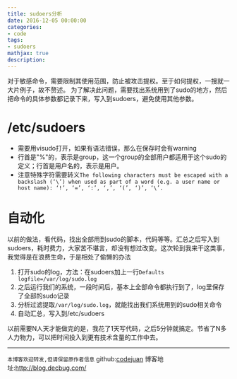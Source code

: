 ```yaml
---
title: sudoers分析
date: 2016-12-05 00:00:00
categories:
- code
tags: 
- sudoers
mathjax: true
description: 
---
```


对于敏感命令，需要限制其使用范围，防止被攻击提权。至于如何提权，一搜就一大片例子，故不赘述。
为了解决此问题，需要找出系统用到了sudo的地方，然后把命令的具体参数都记录下来，写入到sudoers，避免使用其他参数。

<!--more-->

# /etc/sudoers
- 需要用visudo打开，如果有语法错误，那么在保存时会有warning
- 行首是"%"的，表示是group，这一个group的全部用户都适用于这个sudo的定义；行首是用户名的，表示是用户。
- 注意特殊字符需要转义`The following characters must be escaped with a backslash (‘\’) when used as part of a word (e.g. a user name or host name): ‘!’, ‘=’, ‘:’, ‘,’, ‘(’, ‘)’, ‘\’.`

# 自动化
以前的做法，看代码，找出全部用到sudo的脚本，代码等等。汇总之后写入到sudoers，耗时费力，大家苦不堪言，却没有想过改变。这次轮到我来干这类事，我觉得是在浪费生命，于是相处了偷懒的办法
1. 打开sudo的log，方法：在sudoers加上一行`Defaults          logfile=/var/log/sudo.log`
2. 之后运行我们的系统，一段时间后，基本上全部命令都执行到了，log里保存了全部的sudo记录
3. 分析过滤提取`/var/log/sudo.log`，就能找出我们系统用到的sudo相关命令
4. 自动汇总，写入到/etc/sudoers

以前需要N人天才能做完的是，我花了1天写代码，之后5分钟就搞定。节省了N多人力物力，可以把时间投入到更有技术含量的工作中去。

----------------------------

`本博客欢迎转发,但请保留原作者信息`
github:[codejuan](https://github.com/CodeJuan)
博客地址:http://blog.decbug.com/


